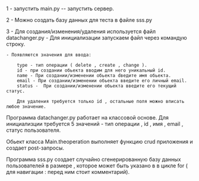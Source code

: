 1 - запустить main.py -- запустить сервер.

2 - Можно создать базу данных для теста в файле sss.py

3 - Для создания/изменения/удаления используется файл datachanger.py
    - Для инициализации запускаем файл через командую строку.
    
    - Появляются значения для ввода:
    
        type - тип операции ( delete , create , change ).
        id - при создании обьекта вводим для него уникальный id.
        name - При создании/изменении обьекта dведите имя обьекта.
        email - При создании/изменении обьекта введите его личный email.
        status -  При создании/изменении обьекта введите его текущий статус.
        
        Для удаления требуется только id , остальные поля можно вписать любое значение.

Программа datachanger.py работает на классовой основе. Для инициализции требуется 5 значений - тип операции , id , имя , email , статус пользователя.

Обьект класса Main.theoperation выполняет функцию crud приложения и создает post-запросы.

Программа sss.py создает случайно сгенерированную базу данных пользователей в размере , которое может быть указано в в цикле for ( для навигации : перед ним стоит комментарий).

        
        
        
        
        
        
    
    




